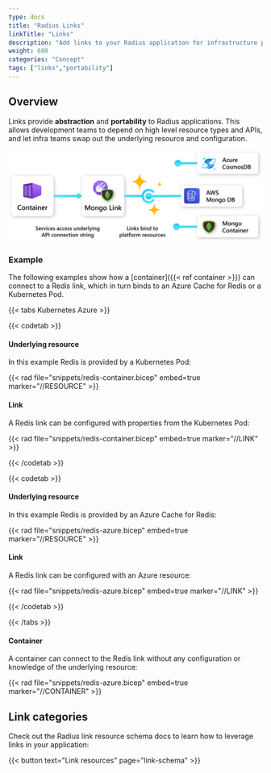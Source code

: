 ```yaml
---
type: docs
title: "Radius Links"
linkTitle: "Links"
description: "Add links to your Radius application for infrastructure portability"
weight: 600
categories: "Concept"
tags: ["links","portability"]
---
```


## Overview

Links provide **abstraction** and **portability** to Radius applications. This allows development teams to depend on high level resource types and APIs, and let infra teams swap out the underlying resource and configuration.

<img src="links.png" alt="Diagram of a link connecting from a container to either an Azure Redis Cache or a Kubernetes Deployment" width=700px />

### Example

The following examples show how a [container]({{< ref container >}}) can connect to a Redis link, which in turn binds to an Azure Cache for Redis or a Kubernetes Pod.

{{< tabs Kubernetes Azure >}}

{{< codetab >}}
<h4>Underlying resource</h4>

In this example Redis is provided by a Kubernetes Pod:

{{< rad file="snippets/redis-container.bicep" embed=true marker="//RESOURCE" >}}

<h4>Link</h4>

A Redis link can be configured with properties from the Kubernetes Pod:

{{< rad file="snippets/redis-container.bicep" embed=true marker="//LINK" >}}

{{< /codetab >}}

{{< codetab >}}
<h4>Underlying resource</h4>

In this example Redis is provided by an Azure Cache for Redis:

{{< rad file="snippets/redis-azure.bicep" embed=true marker="//RESOURCE" >}}

<h4>Link</h4>

A Redis link can be configured with an Azure resource:

{{< rad file="snippets/redis-azure.bicep" embed=true marker="//LINK" >}}

{{< /codetab >}}

{{< /tabs >}}

<h4>Container</h4>

A container can connect to the Redis link without any configuration or knowledge of the underlying resource:

{{< rad file="snippets/redis-azure.bicep" embed=true marker="//CONTAINER" >}}

## Link categories

Check out the Radius link resource schema docs to learn how to leverage links in your application:

{{< button text="Link resources" page="link-schema" >}}
